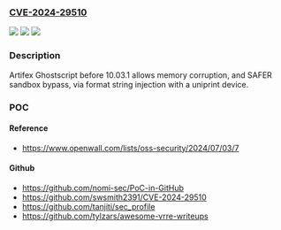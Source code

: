 ### [CVE-2024-29510](https://cve.mitre.org/cgi-bin/cvename.cgi?name=CVE-2024-29510)
![](https://img.shields.io/static/v1?label=Product&message=n%2Fa&color=blue)
![](https://img.shields.io/static/v1?label=Version&message=n%2Fa&color=blue)
![](https://img.shields.io/static/v1?label=Vulnerability&message=n%2Fa&color=brighgreen)

### Description

Artifex Ghostscript before 10.03.1 allows memory corruption, and SAFER sandbox bypass, via format string injection with a uniprint device.

### POC

#### Reference
- https://www.openwall.com/lists/oss-security/2024/07/03/7

#### Github
- https://github.com/nomi-sec/PoC-in-GitHub
- https://github.com/swsmith2391/CVE-2024-29510
- https://github.com/tanjiti/sec_profile
- https://github.com/tylzars/awesome-vrre-writeups


